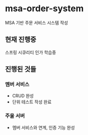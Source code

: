 # msa-order-system

MSA 기반 주문 서비스 시스템 작성

## 현재 진행중
스프링 시큐리티 인가 학습중


## 진행된 것들
### 멤버 서비스 
* CRUD 완성
* 단위 테스트 작성 완료
### 주울 서버
* 멤버 서비스와 연계, 인증 기능 완성


